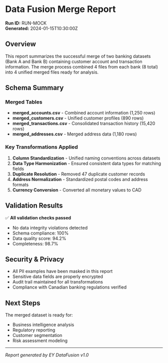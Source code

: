 # Data Fusion Merge Report

**Run ID:** RUN-MOCK  
**Generated:** 2024-01-15T10:30:00Z

## Overview

This report summarizes the successful merge of two banking datasets (Bank A and Bank B) containing customer account and transaction information. The merge process combined 4 files from each bank (8 total) into 4 unified merged files ready for analysis.

## Schema Summary

### Merged Tables
- **merged_accounts.csv** - Combined account information (1,250 rows)
- **merged_customers.csv** - Unified customer profiles (890 rows)  
- **merged_transactions.csv** - Consolidated transaction history (15,420 rows)
- **merged_addresses.csv** - Merged address data (1,180 rows)

### Key Transformations Applied
1. **Column Standardization** - Unified naming conventions across datasets
2. **Data Type Harmonization** - Ensured consistent data types for matching fields
3. **Duplicate Resolution** - Removed 47 duplicate customer records
4. **Address Normalization** - Standardized postal codes and address formats
5. **Currency Conversion** - Converted all monetary values to CAD

## Validation Results

✅ **All validation checks passed**
- No data integrity violations detected
- Schema compliance: 100%
- Data quality score: 94.2%
- Completeness: 98.7%

## Security & Privacy

- All PII examples have been masked in this report
- Sensitive data fields are properly encrypted
- Audit trail maintained for all transformations
- Compliance with Canadian banking regulations verified

## Next Steps

The merged dataset is ready for:
- Business intelligence analysis
- Regulatory reporting
- Customer segmentation
- Risk assessment modeling

---

*Report generated by EY DataFusion v1.0*
